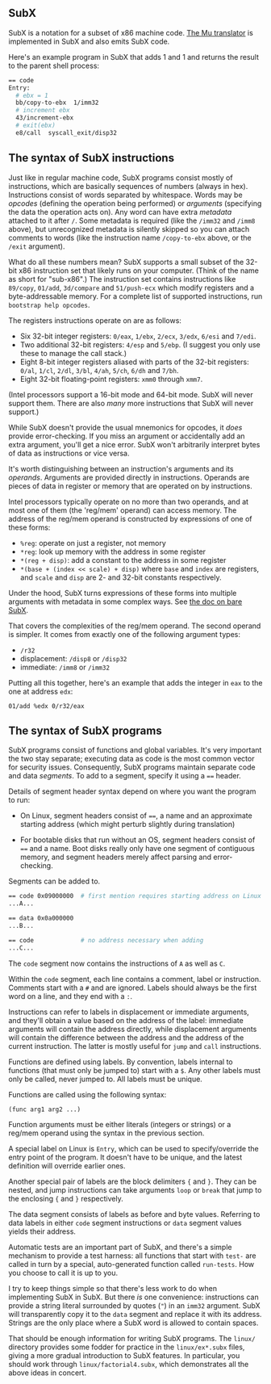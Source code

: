 ## SubX

SubX is a notation for a subset of x86 machine code. [The Mu translator](http://akkartik.github.io/mu/html/linux/mu.subx.html)
is implemented in SubX and also emits SubX code.

Here's an example program in SubX that adds 1 and 1 and returns the result to
the parent shell process:

```sh
== code
Entry:
  # ebx = 1
  bb/copy-to-ebx  1/imm32
  # increment ebx
  43/increment-ebx
  # exit(ebx)
  e8/call  syscall_exit/disp32
```

## The syntax of SubX instructions

Just like in regular machine code, SubX programs consist mostly of instructions,
which are basically sequences of numbers (always in hex). Instructions consist
of words separated by whitespace. Words may be _opcodes_ (defining the
operation being performed) or _arguments_ (specifying the data the operation
acts on). Any word can have extra _metadata_ attached to it after `/`. Some
metadata is required (like the `/imm32` and `/imm8` above), but unrecognized
metadata is silently skipped so you can attach comments to words (like the
instruction name `/copy-to-ebx` above, or the `/exit` argument).

What do all these numbers mean? SubX supports a small subset of the 32-bit x86
instruction set that likely runs on your computer. (Think of the name as short
for "sub-x86".) The instruction set contains instructions like `89/copy`,
`01/add`, `3d/compare` and `51/push-ecx` which modify registers and a byte-addressable
memory. For a complete list of supported instructions, run `bootstrap help
opcodes`.

The registers instructions operate on are as follows:

- Six 32-bit integer registers: `0/eax`, `1/ebx`, `2/ecx`, `3/edx`, `6/esi`
  and `7/edi`.
- Two additional 32-bit registers: `4/esp` and `5/ebp`. (I suggest you only
  use these to manage the call stack.)
- Eight 8-bit integer registers aliased with parts of the 32-bit registers:
  `0/al`, `1/cl`, `2/dl`, `3/bl`, `4/ah`, `5/ch`, `6/dh` and `7/bh`.
- Eight 32-bit floating-point registers: `xmm0` through `xmm7`.

(Intel processors support a 16-bit mode and 64-bit mode. SubX will never
support them. There are also _many_ more instructions that SubX will never
support.)

While SubX doesn't provide the usual mnemonics for opcodes, it _does_ provide
error-checking. If you miss an argument or accidentally add an extra argument,
you'll get a nice error. SubX won't arbitrarily interpret bytes of data as
instructions or vice versa.

It's worth distinguishing between an instruction's arguments and its _operands_.
Arguments are provided directly in instructions. Operands are pieces of data
in register or memory that are operated on by instructions.

Intel processors typically operate on no more than two operands, and at most
one of them (the 'reg/mem' operand) can access memory. The address of the
reg/mem operand is constructed by expressions of one of these forms:

  - `%reg`: operate on just a register, not memory
  - `*reg`: look up memory with the address in some register
  - `*(reg + disp)`: add a constant to the address in some register
  - `*(base + (index << scale) + disp)` where `base` and `index` are registers,
    and `scale` and `disp` are 2- and 32-bit constants respectively.

Under the hood, SubX turns expressions of these forms into multiple arguments
with metadata in some complex ways. See [the doc on bare SubX](subx_bare.md).

That covers the complexities of the reg/mem operand. The second operand is
simpler. It comes from exactly one of the following argument types:

  - `/r32`
  - displacement: `/disp8` or `/disp32`
  - immediate: `/imm8` or `/imm32`

Putting all this together, here's an example that adds the integer in `eax` to
the one at address `edx`:

```
01/add %edx 0/r32/eax
```

## The syntax of SubX programs

SubX programs consist of functions and global variables. It's very important
the two stay separate; executing data as code is the most common vector for
security issues. Consequently, SubX programs maintain separate code and data
_segments_. To add to a segment, specify it using a `==` header.

Details of segment header syntax depend on where you want the program to run:

* On Linux, segment headers consist of `==`, a name and an approximate
  starting address (which might perturb slightly during translation)

* For bootable disks that run without an OS, segment headers consist of `==`
  and a name. Boot disks really only have one segment of contiguous memory,
  and segment headers merely affect parsing and error-checking.

Segments can be added to.

```sh
== code 0x09000000  # first mention requires starting address on Linux
...A...

== data 0x0a000000
...B...

== code             # no address necessary when adding
...C...
```

The `code` segment now contains the instructions of `A` as well as `C`.

Within the `code` segment, each line contains a comment, label or instruction.
Comments start with a `#` and are ignored. Labels should always be the first
word on a line, and they end with a `:`.

Instructions can refer to labels in displacement or immediate arguments, and
they'll obtain a value based on the address of the label: immediate arguments
will contain the address directly, while displacement arguments will contain
the difference between the address and the address of the current instruction.
The latter is mostly useful for `jump` and `call` instructions.

Functions are defined using labels. By convention, labels internal to functions
(that must only be jumped to) start with a `$`. Any other labels must only be
called, never jumped to. All labels must be unique.

Functions are called using the following syntax:
```
(func arg1 arg2 ...)
```

Function arguments must be either literals (integers or strings) or a reg/mem
operand using the syntax in the previous section.

A special label on Linux is `Entry`, which can be used to specify/override the
entry point of the program. It doesn't have to be unique, and the latest
definition will override earlier ones.

Another special pair of labels are the block delimiters `{` and `}`. They can
be nested, and jump instructions can take arguments `loop` or `break` that
jump to the enclosing `{` and `}` respectively.

The data segment consists of labels as before and byte values. Referring to
data labels in either `code` segment instructions or `data` segment values
yields their address.

Automatic tests are an important part of SubX, and there's a simple mechanism
to provide a test harness: all functions that start with `test-` are called in
turn by a special, auto-generated function called `run-tests`. How you choose
to call it is up to you.

I try to keep things simple so that there's less work to do when implementing
SubX in SubX. But there _is_ one convenience: instructions can provide a
string literal surrounded by quotes (`"`) in an `imm32` argument. SubX will
transparently copy it to the `data` segment and replace it with its address.
Strings are the only place where a SubX word is allowed to contain spaces.

That should be enough information for writing SubX programs. The `linux/`
directory provides some fodder for practice in the `linux/ex*.subx` files,
giving a more gradual introduction to SubX features. In particular, you should
work through `linux/factorial4.subx`, which demonstrates all the above ideas in
concert.
